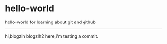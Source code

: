 hello-world
===========

hello-world for learning about git and github


-------------------------------------------------------------
hi,blogzlh
  blogzlh2 here,i'm testing a commit.
